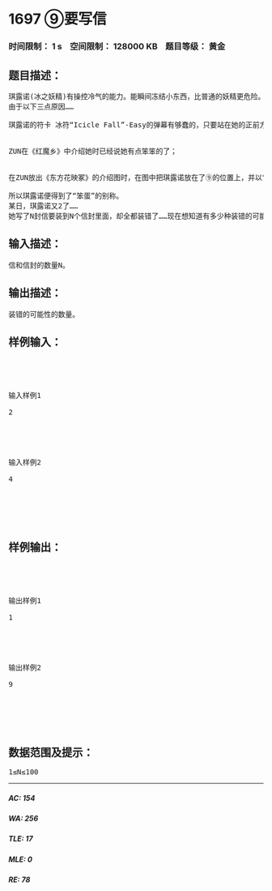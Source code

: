# 1697 ⑨要写信   
### 时间限制： 1 s&nbsp;&nbsp;&nbsp;&nbsp;空间限制： 128000 KB&nbsp;&nbsp;&nbsp;&nbsp;题目等级： 黄金  
## 题目描述：  

<pre>
琪露诺(冰之妖精)有操控冷气的能力。能瞬间冻结小东西，比普通的妖精更危险。一直在释放冷气的她周围总是非常寒冷。
由于以下三点原因……

琪露诺的符卡 冰符“Icicle Fall”-Easy的弹幕有够蠢的，只要站在她的正前方就没任何弹幕会碰到你；


ZUN在《红魔乡》中介绍她时已经说她有点笨笨的了；


在ZUN放出《东方花映冢》的介绍图时，在图中把琪露诺放在了⑨的位置上，并以“⑨笨蛋”简单带过，从此“⑨”及“笨蛋”就成为她的别名了……

所以琪露诺便得到了“笨蛋”的别称。
某日，琪露诺又2了……
她写了N封信要装到N个信封里面，却全都装错了……现在想知道有多少种装错的可能性。
</pre>
  
  
## 输入描述：  

<pre>
信和信封的数量N。
</pre>
  
  
## 输出描述：  

<pre>
装错的可能性的数量。
</pre>
  
  
## 样例输入：  

<pre>




输入样例1
 
2
 




输入样例2
 
4
 




</pre>
  
  
## 样例输出：  

<pre>




输出样例1
 
1
 




输出样例2
 
9
 




</pre>
  
  
## 数据范围及提示：  

<pre>
1≤N≤100
</pre>
  
  
***  

##### AC: 154  
##### WA: 256  
##### TLE: 17  
##### MLE: 0  
##### RE: 78  
